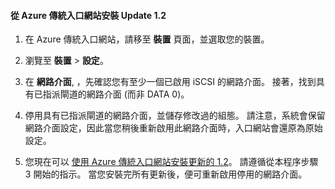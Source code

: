 <!--author=SharS last changed: 12/1/2015-->

#### 從 Azure 傳統入口網站安裝 Update 1.2

1. 在 Azure 傳統入口網站，請移至 **裝置** 頁面，並選取您的裝置。
 
2. 瀏覽至 **裝置** > **設定**。 

3. 在 **網路介面**, ，先確認您有至少一個已啟用 iSCSI 的網路介面。 接著，找到具有已指派閘道的網路介面 (而非 DATA 0)。 

4. 停用具有已指派閘道的網路介面，並儲存修改過的組態。 請注意，系統會保留網路介面設定，因此當您稍後重新啟用此網路介面時，入口網站會還原為原始設定。

7. 您現在可以 [使用 Azure 傳統入口網站安裝更新的 1.2](#install-update-12-via-the-azure-portal)。 請遵循從本程序步驟 3 開始的指示。 當您安裝完所有更新後，便可重新啟用停用的網路介面。 





